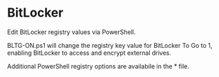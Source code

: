 # BitLocker
Edit BitLocker registry values via PowerShell.

BLTG-ON.ps1 will change the registry key value for BitLocker To Go to 1, enabling BitLocker to access and encrypt external drives.

Additional PowerShell registry options are availabile in the * file.
